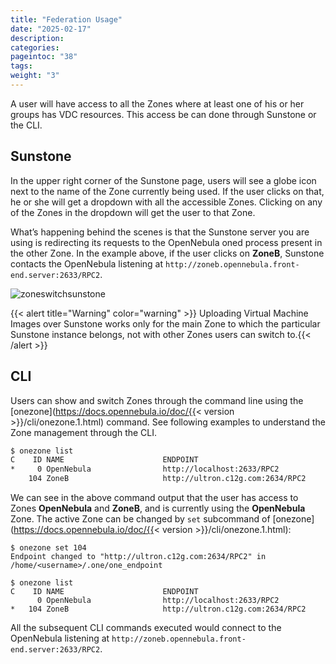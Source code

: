 ```yaml
---
title: "Federation Usage"
date: "2025-02-17"
description:
categories:
pageintoc: "38"
tags:
weight: "3"
---
```


<a id="federationmng"></a>

<!--# Federation Usage -->

A user will have access to all the Zones where at least one of his or her groups has VDC resources. This access be can done through Sunstone or the CLI.

## Sunstone

In the upper right corner of the Sunstone page, users will see a globe icon next to the name of the Zone currently being used. If the user clicks on that, he or she will get a dropdown with all the accessible Zones. Clicking on any of the Zones in the dropdown will get the user to that Zone.

What’s happening behind the scenes is that the Sunstone server you are using is redirecting its requests to the OpenNebula oned process present in the other Zone. In the example above, if the user clicks on **ZoneB**, Sunstone contacts the OpenNebula listening at `http://zoneb.opennebula.front-end.server:2633/RPC2`.

![zoneswitchsunstone](/images/zoneswitchsunstone.png)

{{< alert title="Warning" color="warning" >}}
Uploading Virtual Machine Images over Sunstone works only for the main Zone to which the particular Sunstone instance belongs, not with other Zones users can switch to.{{< /alert >}} 

<a id="cli-federation-usage"></a>

## CLI

Users can show and switch Zones through the command line using the [onezone](https://docs.opennebula.io/doc/{{< version >}}/cli/onezone.1.html) command. See following examples to understand the Zone management through the CLI.

```default
$ onezone list
C    ID NAME                      ENDPOINT
*     0 OpenNebula                http://localhost:2633/RPC2
    104 ZoneB                     http://ultron.c12g.com:2634/RPC2
```

We can see in the above command output that the user has access to Zones **OpenNebula** and **ZoneB**, and is currently using the **OpenNebula** Zone. The active Zone can be changed by `set` subcommand of [onezone](https://docs.opennebula.io/doc/{{< version >}}/cli/onezone.1.html):

```none
$ onezone set 104
Endpoint changed to "http://ultron.c12g.com:2634/RPC2" in /home/<username>/.one/one_endpoint

$ onezone list
C    ID NAME                      ENDPOINT
      0 OpenNebula                http://localhost:2633/RPC2
*   104 ZoneB                     http://ultron.c12g.com:2634/RPC2
```

All the subsequent CLI commands executed would connect to the OpenNebula listening at `http://zoneb.opennebula.front-end.server:2633/RPC2`.
